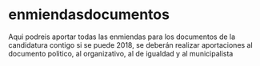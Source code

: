 # enmiendasdocumentos
Aqui podreis aportar todas las enmiendas para los documentos de la candidatura contigo si se puede 2018, se deberán realizar aportaciones al documento politico, al organizativo, al de igualdad y al municipalista
